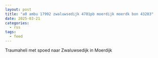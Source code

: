 ```yaml
---
layout: post
title: "a0 ambu 17992 zwaluwsedijk 4781pb moerdijk moerdk bon 43283"
date: 2025-03-21
categories: 
  - rss
tags: 
  - feed
---
```


Traumaheli met spoed naar Zwaluwsedijk in Moerdijk
